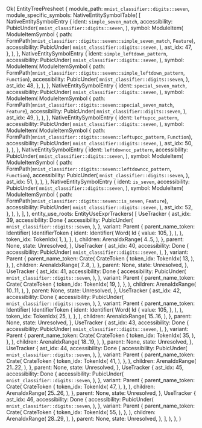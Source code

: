 Ok(
    EntityTreePresheet {
        module_path: `mnist_classifier::digits::seven`,
        module_specific_symbols: NativeEntitySymbolTable(
            [
                NativeEntitySymbolEntry {
                    ident: `simple_seven_match`,
                    accessibility: PubicUnder(
                        `mnist_classifier::digits::seven`,
                    ),
                    symbol: ModuleItem(
                        ModuleItemSymbol {
                            path: FormPath(`mnist_classifier::digits::seven::simple_seven_match`, `Feature`),
                            accessibility: PubicUnder(
                                `mnist_classifier::digits::seven`,
                            ),
                            ast_idx: 47,
                        },
                    ),
                },
                NativeEntitySymbolEntry {
                    ident: `simple_leftdown_pattern`,
                    accessibility: PubicUnder(
                        `mnist_classifier::digits::seven`,
                    ),
                    symbol: ModuleItem(
                        ModuleItemSymbol {
                            path: FormPath(`mnist_classifier::digits::seven::simple_leftdown_pattern`, `Function`),
                            accessibility: PubicUnder(
                                `mnist_classifier::digits::seven`,
                            ),
                            ast_idx: 48,
                        },
                    ),
                },
                NativeEntitySymbolEntry {
                    ident: `special_seven_match`,
                    accessibility: PubicUnder(
                        `mnist_classifier::digits::seven`,
                    ),
                    symbol: ModuleItem(
                        ModuleItemSymbol {
                            path: FormPath(`mnist_classifier::digits::seven::special_seven_match`, `Feature`),
                            accessibility: PubicUnder(
                                `mnist_classifier::digits::seven`,
                            ),
                            ast_idx: 49,
                        },
                    ),
                },
                NativeEntitySymbolEntry {
                    ident: `leftupcc_pattern`,
                    accessibility: PubicUnder(
                        `mnist_classifier::digits::seven`,
                    ),
                    symbol: ModuleItem(
                        ModuleItemSymbol {
                            path: FormPath(`mnist_classifier::digits::seven::leftupcc_pattern`, `Function`),
                            accessibility: PubicUnder(
                                `mnist_classifier::digits::seven`,
                            ),
                            ast_idx: 50,
                        },
                    ),
                },
                NativeEntitySymbolEntry {
                    ident: `leftdowncc_pattern`,
                    accessibility: PubicUnder(
                        `mnist_classifier::digits::seven`,
                    ),
                    symbol: ModuleItem(
                        ModuleItemSymbol {
                            path: FormPath(`mnist_classifier::digits::seven::leftdowncc_pattern`, `Function`),
                            accessibility: PubicUnder(
                                `mnist_classifier::digits::seven`,
                            ),
                            ast_idx: 51,
                        },
                    ),
                },
                NativeEntitySymbolEntry {
                    ident: `is_seven`,
                    accessibility: PubicUnder(
                        `mnist_classifier::digits::seven`,
                    ),
                    symbol: ModuleItem(
                        ModuleItemSymbol {
                            path: FormPath(`mnist_classifier::digits::seven::is_seven`, `Feature`),
                            accessibility: PubicUnder(
                                `mnist_classifier::digits::seven`,
                            ),
                            ast_idx: 52,
                        },
                    ),
                },
            ],
        ),
        entity_use_roots: EntityUseExprTrackers(
            [
                UseTracker {
                    ast_idx: 39,
                    accessibility: Done {
                        accessibility: PubicUnder(
                            `mnist_classifier::digits::seven`,
                        ),
                    },
                    variant: Parent {
                        parent_name_token: Identifier(
                            IdentifierToken {
                                ident: Identifier(
                                    Word(
                                        Id {
                                            value: 105,
                                        },
                                    ),
                                ),
                                token_idx: TokenIdx(
                                    1,
                                ),
                            },
                        ),
                        children: ArenaIdxRange(
                            4..5,
                        ),
                    },
                    parent: None,
                    state: Unresolved,
                },
                UseTracker {
                    ast_idx: 40,
                    accessibility: Done {
                        accessibility: PubicUnder(
                            `mnist_classifier::digits::seven`,
                        ),
                    },
                    variant: Parent {
                        parent_name_token: Crate(
                            CrateToken {
                                token_idx: TokenIdx(
                                    13,
                                ),
                            },
                        ),
                        children: ArenaIdxRange(
                            7..8,
                        ),
                    },
                    parent: None,
                    state: Unresolved,
                },
                UseTracker {
                    ast_idx: 41,
                    accessibility: Done {
                        accessibility: PubicUnder(
                            `mnist_classifier::digits::seven`,
                        ),
                    },
                    variant: Parent {
                        parent_name_token: Crate(
                            CrateToken {
                                token_idx: TokenIdx(
                                    19,
                                ),
                            },
                        ),
                        children: ArenaIdxRange(
                            10..11,
                        ),
                    },
                    parent: None,
                    state: Unresolved,
                },
                UseTracker {
                    ast_idx: 42,
                    accessibility: Done {
                        accessibility: PubicUnder(
                            `mnist_classifier::digits::seven`,
                        ),
                    },
                    variant: Parent {
                        parent_name_token: Identifier(
                            IdentifierToken {
                                ident: Identifier(
                                    Word(
                                        Id {
                                            value: 105,
                                        },
                                    ),
                                ),
                                token_idx: TokenIdx(
                                    25,
                                ),
                            },
                        ),
                        children: ArenaIdxRange(
                            15..16,
                        ),
                    },
                    parent: None,
                    state: Unresolved,
                },
                UseTracker {
                    ast_idx: 43,
                    accessibility: Done {
                        accessibility: PubicUnder(
                            `mnist_classifier::digits::seven`,
                        ),
                    },
                    variant: Parent {
                        parent_name_token: Crate(
                            CrateToken {
                                token_idx: TokenIdx(
                                    35,
                                ),
                            },
                        ),
                        children: ArenaIdxRange(
                            18..19,
                        ),
                    },
                    parent: None,
                    state: Unresolved,
                },
                UseTracker {
                    ast_idx: 44,
                    accessibility: Done {
                        accessibility: PubicUnder(
                            `mnist_classifier::digits::seven`,
                        ),
                    },
                    variant: Parent {
                        parent_name_token: Crate(
                            CrateToken {
                                token_idx: TokenIdx(
                                    41,
                                ),
                            },
                        ),
                        children: ArenaIdxRange(
                            21..22,
                        ),
                    },
                    parent: None,
                    state: Unresolved,
                },
                UseTracker {
                    ast_idx: 45,
                    accessibility: Done {
                        accessibility: PubicUnder(
                            `mnist_classifier::digits::seven`,
                        ),
                    },
                    variant: Parent {
                        parent_name_token: Crate(
                            CrateToken {
                                token_idx: TokenIdx(
                                    47,
                                ),
                            },
                        ),
                        children: ArenaIdxRange(
                            25..26,
                        ),
                    },
                    parent: None,
                    state: Unresolved,
                },
                UseTracker {
                    ast_idx: 46,
                    accessibility: Done {
                        accessibility: PubicUnder(
                            `mnist_classifier::digits::seven`,
                        ),
                    },
                    variant: Parent {
                        parent_name_token: Crate(
                            CrateToken {
                                token_idx: TokenIdx(
                                    55,
                                ),
                            },
                        ),
                        children: ArenaIdxRange(
                            28..29,
                        ),
                    },
                    parent: None,
                    state: Unresolved,
                },
            ],
        ),
    },
)